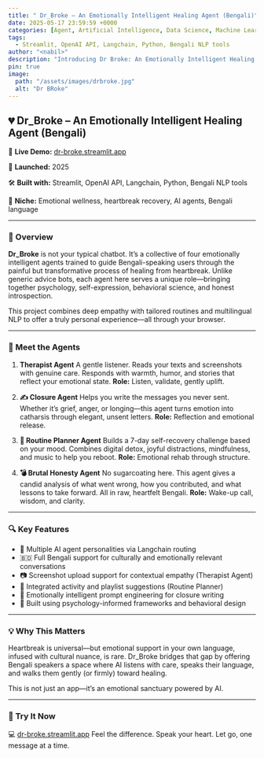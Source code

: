 ```yaml
---
title: " Dr_Broke – An Emotionally Intelligent Healing Agent (Bengali)"
date: 2025-05-17 23:59:59 +0000
categories: [Agent, Artificial Intelligence, Data Science, Machine Learning, Python, Open Source]
tags:
  - Streamlit, OpenAI API, Langchain, Python, Bengali NLP tools
author: "<nabil>"
description: "Introducing Dr Broke: An Emotionally Intelligent Healing Agent."
pin: true
image:
  path: "/assets/images/drbroke.jpg"
  alt: "Dr BRoke"
---
```



## 💔 Dr\_Broke – An Emotionally Intelligent Healing Agent (Bengali)

🔗 **Live Demo:** [dr-broke.streamlit.app](https://dr-broke.streamlit.app/)


📅 **Launched:** 2025

🛠 **Built with:** Streamlit, OpenAI API, Langchain, Python, Bengali NLP tools

🎯 **Niche:** Emotional wellness, heartbreak recovery, AI agents, Bengali language

---

### 🌸 Overview

**Dr\_Broke** is not your typical chatbot. It’s a collective of four emotionally intelligent agents trained to guide Bengali-speaking users through the painful but transformative process of healing from heartbreak. Unlike generic advice bots, each agent here serves a unique role—bringing together psychology, self-expression, behavioral science, and honest introspection.

This project combines deep empathy with tailored routines and multilingual NLP to offer a truly personal experience—all through your browser.

---

### 🧠 Meet the Agents

1. **Therapist Agent**
   A gentle listener. Reads your texts and screenshots with genuine care. Responds with warmth, humor, and stories that reflect your emotional state.
   **Role:** Listen, validate, gently uplift.

2. **✍️ Closure Agent**
   Helps you write the messages you never sent. Whether it’s grief, anger, or longing—this agent turns emotion into catharsis through elegant, unsent letters.
   **Role:** Reflection and emotional release.

3. **📅 Routine Planner Agent**
   Builds a 7-day self-recovery challenge based on your mood. Combines digital detox, joyful distractions, mindfulness, and music to help you reboot.
   **Role:** Emotional rehab through structure.

4. **💣 Brutal Honesty Agent**
   No sugarcoating here. This agent gives a candid analysis of what went wrong, how you contributed, and what lessons to take forward. All in raw, heartfelt Bengali.
   **Role:** Wake-up call, wisdom, and clarity.

---

### 🔍 Key Features

* 🤖 Multiple AI agent personalities via Langchain routing
* 🇧🇩 Full Bengali support for culturally and emotionally relevant conversations
* 📷 Screenshot upload support for contextual empathy (Therapist Agent)
* 🎵 Integrated activity and playlist suggestions (Routine Planner)
* 📝 Emotionally intelligent prompt engineering for closure writing
* 🧠 Built using psychology-informed frameworks and behavioral design

---

### 💡 Why This Matters

Heartbreak is universal—but emotional support in your own language, infused with cultural nuance, is rare. Dr\_Broke bridges that gap by offering Bengali speakers a space where AI listens with care, speaks their language, and walks them gently (or firmly) toward healing.

This is not just an app—it’s an emotional sanctuary powered by AI.

---

### 🚀 Try It Now

💻 [dr-broke.streamlit.app](https://dr-broke.streamlit.app/)
Feel the difference. Speak your heart. Let go, one message at a time.


